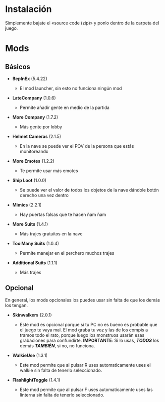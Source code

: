 # Instalación
Simplemente bajate el «source code (zip)» y ponlo dentro de la carpeta del juego.

# Mods

## Básicos
- **BepInEx** (5.4.22)
	- El mod launcher, sin esto no funciona ningún mod

- **LateCompany** (1.0.6)
	- Permite añadir gente en medio de la partida

- **More Company** (1.7.2)
	- Más gente por lobby

- **Helmet Cameras** (2.1.5)
	- En la nave se puede ver el POV de la persona que estás monitoreando

- **More Emotes** (1.2.2)
	- Te permite usar más emotes

- **Ship Loot** (1.0.0)
	- Se puede ver el valor de todos los objetos de la nave dándole botón derecho una vez dentro

- **Mimics** (2.2.1)
	- Hay puertas falsas que te hacen ñam ñam

- **More Suits** (1.4.1)
	- Más trajes gratuitos en la nave

- **Too Many Suits** (1.0.4)
	- Permite manejar en el perchero muchos trajes

- **Additional Suits** (1.1.1)
	- Más trajes

## Opcional
En general, los mods opcionales los puedes usar sin falta de que los demás los tengan.

- **Skinwalkers** (2.0.1)
	- Este mod es opcional porque si tu PC no es bueno es probable que el juego te vaya mal. El mod graba tu voz y las de los compis a tramos todo el rato, porque luego los monstruos usarán esas grabaciones para confundirte. 
**IMPORTANTE**: Si lo usas, ***TODOS*** los demás ***TAMBIÉN***, si no, no funciona.

- **WalkieUse** (1.3.1)
	- Este mod permite que al pulsar R uses automaticamente uses el walkie sin falta de tenerlo seleccionado.	

- **FlashlightToggle** (1.4.1)
	- Este mod permite que al pulsar F uses automaticamente uses las linterna sin falta de tenerlo seleccionado.